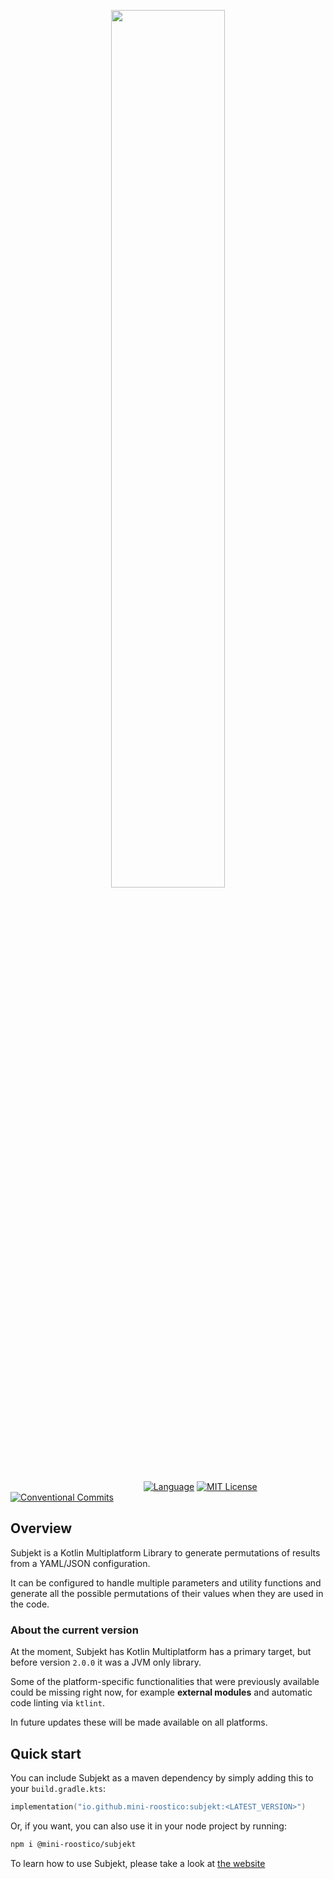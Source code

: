 <p align="center"><img width=60% src="resources/img/logo.png"></p>


&nbsp;&nbsp;&nbsp;&nbsp;&nbsp;&nbsp;&nbsp;&nbsp;&nbsp;&nbsp;&nbsp;&nbsp;&nbsp;&nbsp;&nbsp;&nbsp;&nbsp;&nbsp;&nbsp;&nbsp;
&nbsp;&nbsp;&nbsp;&nbsp;&nbsp;&nbsp;&nbsp;&nbsp;&nbsp;&nbsp;&nbsp;&nbsp;&nbsp;&nbsp;&nbsp;&nbsp;&nbsp;&nbsp;&nbsp;&nbsp;
&nbsp;&nbsp;&nbsp;&nbsp;&nbsp;&nbsp;&nbsp;&nbsp;&nbsp;&nbsp;&nbsp;
[![Language][kotlin-shield]][kotlin-url]
[![MIT License][license-shield]][license-url]
[![Conventional Commits][conventional-commits-shield]][conventional-commits-url]


## Overview

Subjekt is a Kotlin Multiplatform Library to generate permutations of results from a YAML/JSON configuration. 

It can be configured to handle multiple parameters and utility functions and generate all the possible permutations of their values when they are used in the code.

### About the current version

At the moment, Subjekt has Kotlin Multiplatform has a primary target, but before version `2.0.0` it was a JVM only library.

Some of the platform-specific functionalities that were previously available could be missing right now, for example **external modules** and automatic code linting via `ktlint`. 

In future updates these will be made available on all platforms.

## Quick start

You can include Subjekt as a maven dependency by simply adding this to your `build.gradle.kts`:

```kotlin
implementation("io.github.mini-roostico:subjekt:<LATEST_VERSION>")
```

Or, if you want, you can also use it in your node project by running:

```bash
npm i @mini-roostico/subjekt
```

To learn how to use Subjekt, please take a look at [the website](https://mini-roostico.github.io/subjekt-doc/)

<!--
***
    GITHUB SHIELDS VARIABLES
***
-->

[kotlin-shield]: https://img.shields.io/badge/Kotlin-7F52FF?style=flat&logo=Kotlin&logoColor=white

[kotlin-url]: https://kotlinlang.org/

[license-shield]: https://img.shields.io/github/license/FreshMag/subjekt.svg?style=flat

[license-url]: https://github.com/FreshMag/subjekt/blob/master/LICENSE

[conventional-commits-shield]: https://img.shields.io/badge/Conventional%20Commits-1.0.0-%23FE5196?logo=conventionalcommits

[conventional-commits-url]: https://conventionalcommits.org
